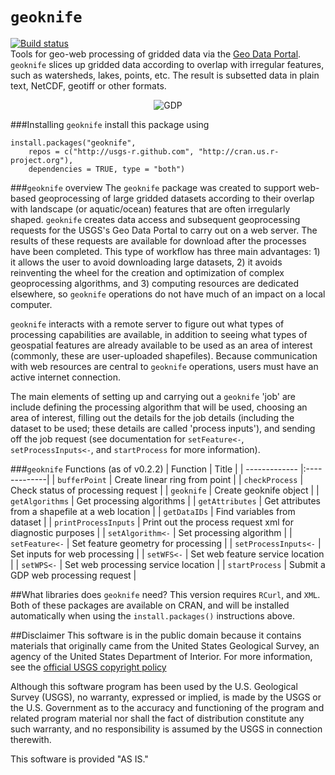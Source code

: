`geoknife`
=====
[![Build status](https://ci.appveyor.com/api/projects/status/0iacmg82mp50426o/branch/master)](https://ci.appveyor.com/project/jread-usgs/geoknife/branch/master)  
Tools for geo-web processing of gridded data via the [Geo Data Portal](http://cida.usgs.gov/gdp/ "Geo Data Portal"). `geoknife` slices up gridded data according to overlap with irregular features, such as watersheds, lakes, points, etc. The result is subsetted data in plain text, NetCDF, geotiff or other formats.
<p align="center">
  <img src="http://usgs-r.github.io/images/geoknife.png" alt="GDP" align="center">
</p>



###Installing `geoknife`
install this package using

	install.packages("geoknife", 
        repos = c("http://usgs-r.github.com", "http://cran.us.r-project.org"),
        dependencies = TRUE, type = "both")

###`geoknife` overview
The `geoknife` package was created to support web-based geoprocessing of large gridded datasets according to their overlap with landscape (or aquatic/ocean) features that are often irregularly shaped. `geoknife` creates data access and subsequent geoprocessing requests for the USGS's Geo Data Portal to carry out on a web server. The results of these requests are available for download after the processes have been completed. This type of workflow has three main advantages: 1) it allows the user to avoid downloading large datasets, 2) it avoids reinventing the wheel for the creation and optimization of complex geoprocessing algorithms, and 3) computing resources are dedicated elsewhere, so `geoknife` operations do not have much of an impact on a local computer. 

`geoknife` interacts with a remote server to figure out what types of processing capabilities are available, in addition to seeing what types of geospatial features are already available to be used as an area of interest (commonly, these are user-uploaded shapefiles). Because communication with web resources are central to `geoknife` operations, users must have an active internet connection. 

The main elements of setting up and carrying out a `geoknife` 'job' are include defining the processing algorithm that will be used, choosing an area of interest, filling out the details for the job details (including the dataset to be used; these details are called 'process inputs'), and sending off the job request (see documentation for `setFeature<-`, `setProcessInputs<-`, and `startProcess` for more information).

###`geoknife` Functions (as of v0.2.2)
| Function       | Title           |
| ------------- |:-------------|
| `bufferPoint` | Create linear ring from point |
| `checkProcess`  | Check status of processing request |
| `geoknife` | Create geoknife object |
| `getAlgorithms` | Get processing algorithms |
| `getAttributes` | Get attributes from a shapefile at a web location |
| `getDataIDs` | Find variables from dataset |
| `printProcessInputs` | Print out the process request xml for diagnostic purposes |
| `setAlgorithm<-` | Set processing algorithm |
| `setFeature<-` | Set feature geometry for processing |
| `setProcessInputs<-` | Set inputs for web processing |
| `setWFS<-` | Set web feature service location |
| `setWPS<-` | Set web processing service location |
| `startProcess` | Submit a GDP web processing request |

##What libraries does `geoknife` need?
This version requires `RCurl`, and `XML`. Both of these packages are available on CRAN, and will be installed automatically when using the `install.packages()` instructions above.

##Disclaimer
This software is in the public domain because it contains materials that originally came from the United States Geological Survey, an agency of the United States Department of Interior. For more information, see the [official USGS copyright policy](http://www.usgs.gov/visual-id/credit_usgs.html#copyright/ "official USGS copyright policy")

Although this software program has been used by the U.S. Geological Survey (USGS), no warranty, expressed or implied, is made by the USGS or the U.S. Government as to the accuracy and functioning of the program and related program material nor shall the fact of distribution constitute any such warranty, and no responsibility is assumed by the USGS in connection therewith.

This software is provided "AS IS."
